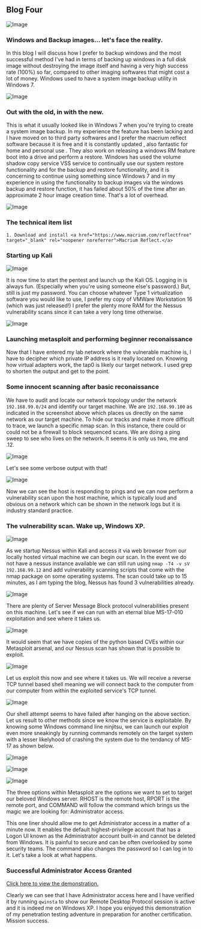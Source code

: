 ## Blog Four

![Image](https://themaverick.github.io/seniordesign/gifs/morph.gif)

### Windows and Backup images... let's face the reality.
In this blog I will discuss how I prefer to backup windows and the most successful method I've had in terms of backing up windows in a full disk image without destroying the image itself and having a very high success rate (100%) so far, compared to other imaging softwares that might cost a lot of money. Windows used to have a system image backup utility in Windows 7. 

![Image](win7bu.png)

### Out with the old, in with the new.
This is what it usually looked like in Windows 7 when you're trying to create a system image backup. In my experience the feature has been lacking and I have moved on to third party softwares and I prefer the macrium reflect software because it is free and it is constantly updated , also fantastic for home and personal use . They also work on releasing a windows RM feature boot into a drive and perform a restore.  Windows has used the volume shadow copy service VSS service to continually use our system restore functionality and for the backup and restore functionality, and it is concerning to continue using something since Windows 7 and in my experience in using the functionality to backup images via the windows backup and restore function, it has failed about 50% of the time after an approximate 2 hour image creation time. That's a lot of overhead. 

![Image](https://themaverick.github.io/seniordesign/media/explorer_HNFPbqbgcB.png)

### The technical item list
```
1. Download and install <a href="https://www.macrium.com/reflectfree" target="_blank" rel="noopener noreferrer">Macrium Reflect.</a>
```

### Starting up Kali

![Image](https://themaverick.github.io/seniordesign/media/vmware_1.png)

It is now time to start the pentest and launch up the Kali OS. Logging in is always fun.
(Especially when you're using someone else's password.) But, still is just my password.
You can choose whatever Type 1 virtualization software you would like to use, I prefer my copy of VMWare Workstation 16 (which was just released!) I prefer the plenty more RAM for the Nessus vulnerability scans since it can take a very long time otherwise.

![Image](https://themaverick.github.io/seniordesign/media/vmware_l4DCtNyif1.png)

### Launching metasploit and performing beginner reconaissance

Now that I have entered my lab network where the vulnerable machine is, I have to decipher which private IP address is it really located on.
Knowing how virtual adapters work, the tap0 is likely our target network. I used grep to shorten the output and get to the point.

### Some innocent scanning after basic reconaissance

We have to audit and locate our network topology under the network `192.168.99.0/24` and identify our target machine. We are `192.168.99.100` as indicated in the screenshot above which places us directly on the same network as our target machine. To hide our tracks and make it more difficult to trace, we launch a specific nmap scan. In this instance, there could or could not be a firewall to block sequenced scans. We are doing a ping sweep to see who lives on the network. It seems it is only us two, me and .12.

![Image](https://themaverick.github.io/seniordesign/media/vmware_6Dr7HgkZ3A.png)

Let's see some verbose output with that!

![Image](vmware_voSMMC0AaM.png)

Now we can see the host is responding to pings and we can now perform a vulnerability scan upon the host machine, which is typically loud and obvious on a network which can be shown in the network logs but it is industry standard practice. 

### The vulnerability scan. Wake up, Windows XP.

![Image](https://themaverick.github.io/seniordesign/media/vmware_J0nvBz7EQX.png)

As we startup Nessus within Kali and access it via web browser from our locally hosted virtual machine we can begin our scan. In the event we do not have a nessus instance available we can still run using `nmap -T4 -v sV 192.168.99.12` and add vulnerability scanning scripts that come with the nmap package on some operating systems. The scan could take up to 15 minutes, as I am typing the blog, Nessus has found 3 vulnerabilities already.

![Image](https://themaverick.github.io/seniordesign/media/vmware_UGn8d9xGTL.png)

There are plenty of Server Message Block protocol vulnerabilities present on this machine. Let's see if we can run with an eternal blue MS-17-010 exploitation and see where it takes us.  

![Image](https://themaverick.github.io/seniordesign/media/vmware_mon6BRKoIz.png)

It would seem that we have copies of the python based CVEs within our Metasploit arsenal, and our Nessus scan has shown that is possible to exploit.

![Image](https://themaverick.github.io/seniordesign/media/vmware_FWUq1dUQAQ.png)

Let us exploit this now and see where it takes us. We will receive a reverse TCP tunnel based shell meaning we will connect back to the computer from our computer from within the exploited service's TCP tunnel.

![Image](https://themaverick.github.io/seniordesign/media/vmware_FWUq1dUQAQ.png)

Our shell attempt seems to have failed after hanging on the above section. 
Let us result to other methods since we know the service is exploitable. By knowing some Windows command line ninjitsu, we can launch our exploit even more sneakingly by running commands remotely on the target system with a lesser likelyhood of crashing the system due to the tendancy of MS-17 as shown below.

![Image](https://themaverick.github.io/seniordesign/media/vmware_SMlzQ0LcWh.png)

![Image](https://themaverick.github.io/seniordesign/media/vmware_3Gk7HzVspg.png)

![Image](https://themaverick.github.io/seniordesign/media/vmware_Pb12GbfIWl.png)

The three options within Metasploit are the options we want to set to target our beloved Windows server. RHOST is the remote host, RPORT is the remote port, and COMMAND will follow the command which brings us the magic we are looking for: Administrator access.

This one liner should allow me to get Administrator access in a matter of a minute now. It enables the default highest-privilege account that has a Logon UI known as the Administrator account built-in and cannot be deleted from Windows. It is painful to secure and can be often overlooked by some security teams. The command also changes the password so I can log in to it. Let's take a look at what happens.

### Successful Administrator Access Granted


<a href="https://themaverick.github.io/seniordesign/media/finaldemo.gif" target="_blank" rel="noopener noreferrer">Click here to view the demonstration.</a>

Clearly we can see that I have Administrator access here and I have verified it by running `qwinsta` to show our Remote Desktop Protocol session is active and it is indeed me on Windows XP. I hope you enjoyed this demonstration of my penetration testing adventure in preparation for another certification. Mission success.




